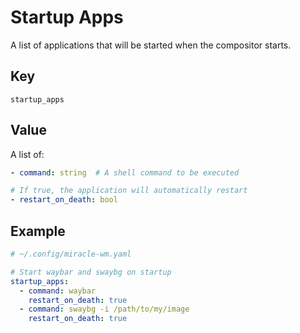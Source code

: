 # Startup Apps
A list of applications that will be started when the compositor starts.

## Key
```
startup_apps
```

## Value
A list of:

```yaml
- command: string  # A shell command to be executed

# If true, the application will automatically restart
- restart_on_death: bool
```

## Example
```yaml
# ~/.config/miracle-wm.yaml

# Start waybar and swaybg on startup
startup_apps:
  - command: waybar
    restart_on_death: true
  - command: swaybg -i /path/to/my/image
    restart_on_death: true
```

